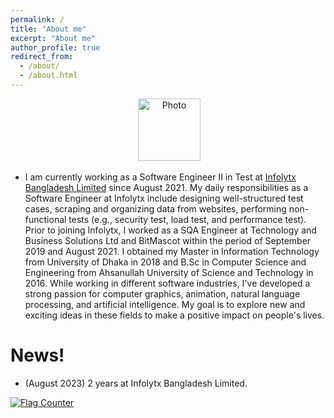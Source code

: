 ```yaml
---
permalink: /
title: "About me"
excerpt: "About me"
author_profile: true
redirect_from: 
  - /about/
  - /about.html
---
```


<p align="center"> &nbsp;<img src="https://www.infolytx.com/wp-content/uploads/2021/10/Infolytx-logo-400x148.png" alt="Photo" style="height: 100px; width:100px;"></p>


- I am currently working as a Software Engineer II in Test at <a href="https://www.infolytx.com/" target="_blank">Infolytx Bangladesh Limited</a> since August 2021. My daily responsibilities as a Software Engineer at Infolytx include designing well-structured test cases, scraping and organizing data from websites, performing non-functional tests (e.g., security test, load test, and performance test). Prior to joining Infolytx, I worked as a SQA Engineer at Technology and Business Solutions Ltd and BitMascot within the period of September 2019 and August 2021. I obtained my Master in Information Technology from University of Dhaka in 2018 and B.Sc in Computer Science and Engineering from Ahsanullah University of Science and Technology in 2016. While working in different software industries, I've developed a strong passion for computer graphics, animation, natural language processing, and artificial intelligence.  My goal is to explore new and exciting ideas in these fields to make a positive impact on people's lives.


News!
======
- (August 2023) 2 years at Infolytx Bangladesh Limited.






<a href="https://info.flagcounter.com/zBt5"><img src="https://s01.flagcounter.com/count2/zBt5/bg_FFFFFF/txt_000000/border_CCCCCC/columns_2/maxflags_10/viewers_0/labels_1/pageviews_1/flags_0/percent_0/" alt="Flag Counter" border="0"></a>
